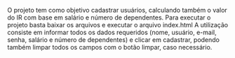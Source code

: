 O projeto tem como objetivo cadastrar usuários, calculando também o valor do IR com base em salário e número de dependentes.
Para executar o projeto basta baixar os arquivos e executar o arquivo index.html
A utilização consiste em informar todos os dados requeridos (nome, usuário, e-mail, senha, salário e número de dependentes) e clicar em cadastrar, podendo também limpar todos os campos com o botão limpar, caso necessário.
